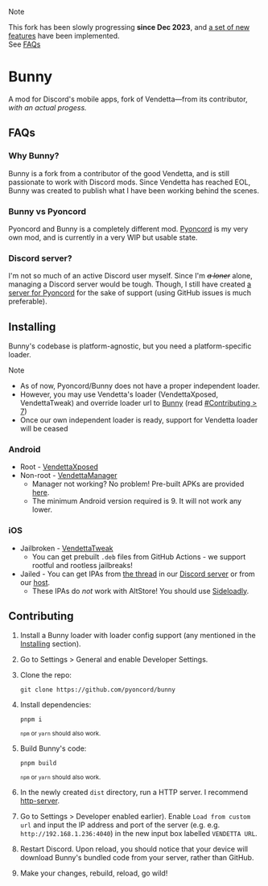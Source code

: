 > [!NOTE]
> This fork has been slowly progressing **since Dec 2023**, and [a set of new features](https://github.com/pyoncord/Bunny/issues/1) have been implemented.\
> See [FAQs](#faqs)

# Bunny
A mod for Discord's mobile apps, fork of Vendetta—from its contributor, *with an actual progess.*

## FAQs

### Why Bunny?
Bunny is a fork from a contributor of the good Vendetta, and is still passionate to work with Discord mods. Since Vendetta has reached EOL, Bunny was created to publish what I have been working behind the scenes.

### Bunny vs Pyoncord
Pyoncord and Bunny is a completely different mod. [Pyoncord](https://github.com/pyoncord/pyoncord) is my very own mod, and is currently in a very WIP but usable state.

### Discord server?
I'm not so much of an active Discord user myself. Since I'm ~~*a loner*~~ alone, managing a Discord server would be tough. Though, I still have created [a server for Pyoncord](https://discord.gg/97QVKX4z) for the sake of support (using GitHub issues is much preferable).


## Installing
Bunny's codebase is platform-agnostic, but you need a platform-specific loader.
> [!NOTE]
> - As of now, Pyoncord/Bunny does not have a proper independent loader.
> - However, you may use Vendetta's loader (VendettaXposed, VendettaTweak) and override loader url to [Bunny](https://raw.githubusercontent.com/pyoncord/detta-builds/main/bunny.js) (read [#Contributing > 7](#contributing))
> - Once our own independent loader is ready, support for Vendetta loader will be ceased

### Android
* Root - [VendettaXposed](https://github.com/vendetta-mod/VendettaXposed/releases/latest)
* Non-root - [VendettaManager](https://github.com/vendetta-mod/VendettaManager/releases/latest)
    - Manager not working? No problem! Pre-built APKs are provided [here](https://discord.k6.tf/).
    - The minimum Android version required is 9. It will not work any lower.

### iOS
* Jailbroken - [VendettaTweak](https://github.com/vendetta-mod/VendettaTweak)
    - You can get prebuilt `.deb` files from GitHub Actions - we support rootful and rootless jailbreaks!
* Jailed - You can get IPAs from [the thread](https://discord.com/channels/1015931589865246730/1087295482667208766) in our [Discord server](https://discord.gg/n9QQ4XhhJP) or from our [host](https://discord.k6.tf/ios/).
    - These IPAs do *not* work with AltStore! You should use [Sideloadly](https://sideloadly.io).

## Contributing
1. Install a Bunny loader with loader config support (any mentioned in the [Installing](#installing) section).

2. Go to Settings > General and enable Developer Settings.

3. Clone the repo:
    ```
    git clone https://github.com/pyoncord/bunny
    ```

4. Install dependencies:
    ```
    pnpm i
    ```
    <sup>`npm` or `yarn` should also work.</sup>

5. Build Bunny's code:
    ```
    pnpm build
    ```
    <sup>`npm` or `yarn` should also work.</sup>

6. In the newly created `dist` directory, run a HTTP server. I recommend [http-server](https://www.npmjs.com/package/http-server).

7. Go to Settings > Developer enabled earlier). Enable `Load from custom url` and input the IP address and port of the server (e.g.  e.g. `http://192.168.1.236:4040`) in the new input box labelled `VENDETTA URL`.

8. Restart Discord. Upon reload, you should notice that your device will download Bunny's bundled code from your server, rather than GitHub.

9. Make your changes, rebuild, reload, go wild!
